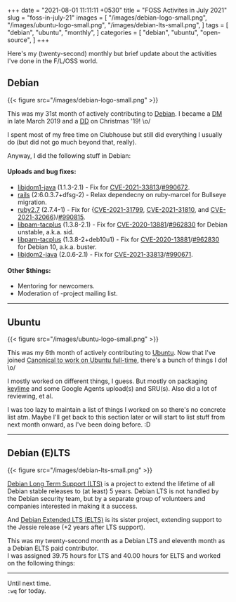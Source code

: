 +++
date = "2021-08-01 11:11:11 +0530"
title = "FOSS Activites in July 2021"
slug = "foss-in-july-21"
images = [
    "/images/debian-logo-small.png",
    "/images/ubuntu-logo-small.png",
    "/images/debian-lts-small.png",
]
tags = [
    "debian",
    "ubuntu",
    "monthly",
]
categories = [
    "debian",
    "ubuntu",
    "open-source",
]
+++

Here's my (twenty-second) monthly but brief update about the activities I've done in the F/L/OSS world.

## Debian
{{< figure src="/images/debian-logo-small.png" >}}

This was my 31st month of actively contributing to [Debian](https://www.debian.org/).
I became a [DM](https://wiki.debian.org/DebianMaintainer) in late March 2019 and a [DD](https://wiki.debian.org/DebianDeveloper) on Christmas '19! \o/

I spent most of my free time on Clubhouse but still did everything I usually do (but did not go much beyond that, really).

Anyway, I did the following stuff in Debian:

#### Uploads and bug fixes:

- [libjdom1-java](https://tracker.debian.org/pkg/libjdom1-java) (1.1.3-2.1) - Fix for [CVE-2021-33813](https://security-tracker.debian.org/tracker/CVE-2021-33813)/[#990672](https://bugs.debian.org/990672).
- [rails](https://tracker.debian.org/pkg/rails) (2:6.0.3.7+dfsg-2) - Relax dependecny on ruby-marcel for Bullseye migration.
- [ruby2.7](https://tracker.debian.org/pkg/ruby2.7) (2.7.4-1) - Fix for {[CVE-2021-31799](https://security-tracker.debian.org/tracker/CVE-2021-31799), [CVE-2021-31810](https://security-tracker.debian.org/tracker/CVE-2021-31810), and [CVE-2021-32066](https://security-tracker.debian.org/tracker/CVE-2021-32066)}/[#990815](https://bugs.debian.org/990815).
- [libpam-tacplus](https://tracker.debian.org/pkg/libpam-tacplus) (1.3.8-2.1) - Fix for [CVE-2020-13881](https://security-tracker.debian.org/tracker/CVE-2020-13881)/[#962830](https://bugs.debian.org/962830) for Debian unstable, a.k.a. sid.
- [libpam-tacplus](https://tracker.debian.org/pkg/libpam-tacplus) (1.3.8-2+deb10u1) - Fix for [CVE-2020-13881](https://security-tracker.debian.org/tracker/CVE-2020-13881)/[#962830](https://bugs.debian.org/962830) for Debian 10, a.k.a. buster.
- [libjdom2-java](https://tracker.debian.org/pkg/libjdom2-java) (2.0.6-2.1) - Fix for [CVE-2021-33813](https://security-tracker.debian.org/tracker/CVE-2021-33813)/[#990671](https://bugs.debian.org/990671).

#### Other $things:

- Mentoring for newcomers.
- Moderation of -project mailing list.

---

## Ubuntu
{{< figure src="/images/ubuntu-logo-small.png" >}}

This was my 6th month of actively contributing to [Ubuntu](https://ubuntu.com/about).
Now that I've joined [Canonical to work on Ubuntu full-time](https://utkarsh2102.com/posts/hello-canonical/), there's a bunch of things I do! \o/

I mostly worked on different things, I guess. But mostly on packaging [keylime](https://github.com/utkarsh2102/python-keylime) and some Google Agents upload(s) and SRU(s). Also did a lot of reviewing, et al.

I was too lazy to maintain a list of things I worked on so there's no concrete list atm. Maybe I'll get back to this section later or will start to list stuff from next month onward, as I've been doing before. :D

---

## Debian (E)LTS
{{< figure src="/images/debian-lts-small.png" >}}

[Debian Long Term Support (LTS)](https://www.freexian.com/en/services/debian-lts.html) is a project to extend the lifetime of all Debian stable releases to (at least) 5 years. Debian LTS is not handled by the Debian security team, but by a separate group of volunteers and companies interested in making it a success.  

And [Debian Extended LTS (ELTS)](https://deb.freexian.com/extended-lts) is its sister project, extending support to the Jessie release (+2 years after LTS support).

This was my twenty-second month as a Debian LTS and eleventh month as a Debian ELTS paid contributor.  
I was assigned 39.75 hours for LTS and 40.00 hours for ELTS and worked on the following things:  

---

Until next time.  
`:wq` for today.
